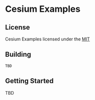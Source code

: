 # Cesium Examples

## License

Cesium Examples licensed under the [MIT](https://opensource.org/licenses/MIT)

## Building

    TBD

## Getting Started 

TBD
